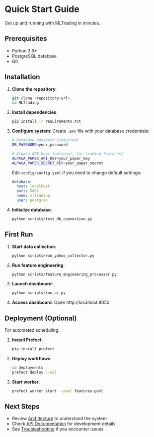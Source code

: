 # Quick Start Guide

Get up and running with MLTrading in minutes.

## Prerequisites

- Python 3.8+
- PostgreSQL database
- Git

## Installation

1. **Clone the repository**:
   ```bash
   git clone <repository-url>
   cd MLTrading
   ```

2. **Install dependencies**:
   ```bash
   pip install -r requirements.txt
   ```

3. **Configure system**:
   Create `.env` file with your database credentials:
   ```bash
   # Database password (required)
   DB_PASSWORD=your_password
   
   # Alpaca API keys (optional, for trading features)
   ALPACA_PAPER_API_KEY=your_paper_key
   ALPACA_PAPER_SECRET_KEY=your_paper_secret
   ```
   
   Edit `config/config.yaml` if you need to change default settings:
   ```yaml
   database:
     host: localhost
     port: 5432
     name: mltrading
     user: postgres
   ```

4. **Initialize database**:
   ```bash
   python scripts/test_db_connection.py
   ```

## First Run

1. **Start data collection**:
   ```bash
   python scripts/run_yahoo_collector.py
   ```

2. **Run feature engineering**:
   ```bash
   python scripts/feature_engineering_processor.py
   ```

3. **Launch dashboard**:
   ```bash
   python scripts/run_ui.py
   ```

4. **Access dashboard**: Open http://localhost:8050

## Deployment (Optional)

For automated scheduling:

1. **Install Prefect**:
   ```bash
   pip install prefect
   ```

2. **Deploy workflows**:
   ```bash
   cd deployments
   prefect deploy --all
   ```

3. **Start worker**:
   ```bash
   prefect worker start --pool features-pool
   ```

## Next Steps

- Review [Architecture](../architecture/SYSTEM_ARCHITECTURE.md) to understand the system
- Check [API Documentation](../api/index.md) for development details
- See [Troubleshooting](../troubleshooting/TROUBLESHOOTING-CONNECTION-ISSUES.md) if you encounter issues